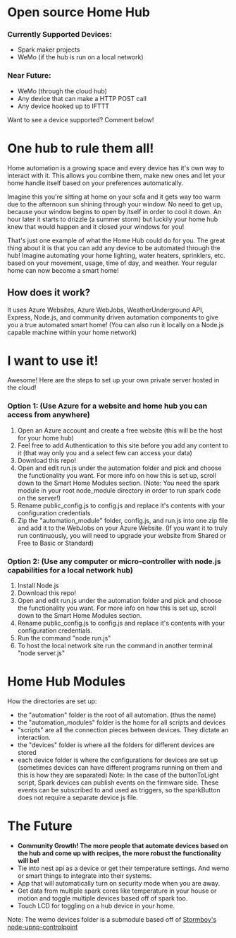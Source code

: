 # Open source Home Hub

### Currently Supported Devices:
* Spark maker projects
* WeMo (if the hub is run on a local network)

### Near Future:
* WeMo (through the cloud hub)
* Any device that can make a HTTP POST call
* Any device hooked up to IFTTT

Want to see a device supported? Comment below!

# One hub to rule them all!

Home automation is a growing space and every device has it's own way to interact with it. This allows you combine them, make new ones and let your home handle itself based on your preferences automatically.

Imagine this you're sitting at home on your sofa and it gets way too warm due to the afternoon sun shining through your window. No need to get up, because your window begins to open by itself in order to cool it down. An hour later it starts to drizzle (a summer storm) but luckily your home hub knew that would happen and it closed your windows for you!

That's just one example of what the Home Hub could do for you. The great thing about it is that you can add any device to be automated through the hub! Imagine automating your home lighting, water heaters, sprinklers, etc. based on your movement, usage, time of day, and weather. Your regular home can now become a smart home!

## How does it work?
It uses Azure Websites, Azure WebJobs, WeatherUnderground API, Express, Node.js, and community driven automation components to give you a true automated smart home! (You can also run it locally on a Node.js capable machine within your home network)

# I want to use it!
Awesome! Here are the steps to set up your own private server hosted in the cloud!

### Option 1: (Use Azure for a website and home hub you can access from anywhere)
1. Open an Azure account and create a free website (this will be the host for your home hub)
2. Feel free to add Authentication to this site before you add any content to it (that way only you and a select few can access your data)
2. Download this repo!
3. Open and edit run.js under the automation folder and pick and choose the functionality you want. For more info on how this is set up, scroll down to the Smart Home Modules section. (Note: You need the spark module in your root node_module directory in order to run spark code on the server!)
4. Rename public_config.js to config.js and replace it's contents with your configuration credentials.
5. Zip the "automation_module" folder, config.js, and run.js into one zip file and add it to the WebJobs on your Azure Website. (If you want it to truly run continuously, you will need to upgrade your website from Shared or Free to Basic or Standard)

### Option 2: (Use any computer or micro-controller with node.js capabilities for a local network hub)
1. Install Node.js
2. Download this repo!
3. Open and edit run.js under the automation folder and pick and choose the functionality you want. For more info on how this is set up, scroll down to the Smart Home Modules section.
4. Rename public_config.js to config.js and replace it's contents with your configuration credentials.
5. Run the command "node run.js"
6. To host the local network site run the command in another terminal "node server.js"

# Home Hub Modules
How the directories are set up:
* the "automation" folder is the root of all automation. (thus the name)
* the "automation_modules" folder is the home for all scripts and devices
* "scripts" are all the connection pieces between devices. They dictate an interaction.
* the "devices" folder is where all the folders for different devices are stored
* each device folder is where the configurations for devices are set up (sometimes devices can have different programs running on them and this is how they are separated)
Note: In the case of the buttonToLight script, Spark devices can publish events on the firmware side. These events can be subscribed to and used as triggers, so the sparkButton does not require a separate device js file.

# The Future
* **Community Growth! The more people that automate devices based on the hub and come up with recipes, the more robust the functionality will be!**
* Tie into nest api as a device or get their temperature settings. And wemo or smart things to integrate into their systems.
* App that will automatically turn on security mode when you are away.
* Get data from multiple spark cores like temperature in your house or motion and toggle multiple devices based off of spark too.
* Touch LCD for toggling on a hub device in your home.

Note:
The wemo devices folder is a submodule based off of [Stormboy's node-upnp-controlpoint](https://github.com/stormboy/node-upnp-controlpoint)